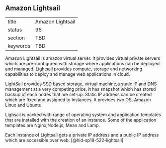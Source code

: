 ## Amazon Lightsail


|          |                  |
| -------- | ---------------- |
| title    | Amazon Lightsail |
| status   | 95               |
| section  | TBD              |
| keywords | TBD              |




Amazon Lightsail is amazon virtual server. It provides virtual private
servers which are pre-configured with storage where applications can be
deployed and managed. Lightsail provides compute, storage and networking
capabilities to deploy and manage web applications in cloud.

LightSail provides SSD based storage, virtual machine,a static IP and
DNS management at a very competing price. It has snapshot which has
stored backup of each nodes that are set-up. Static IP address can be
created which are fixed and assigned to instances. It provides two OS,
Amazon Linux and Ubuntu.

Lighsail is packed with range of operating system and application
templates that are installed with the creation of an instance. Some of
the application templates are Nginx,Node.js, Mean and Lamp.

Each instance of Lightsail gets a private IP address and a public IP
address which are accessible over web. [@hid-sp18-522-lightsail]

